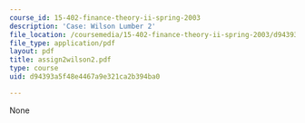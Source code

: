 ```yaml
---
course_id: 15-402-finance-theory-ii-spring-2003
description: 'Case: Wilson Lumber 2'
file_location: /coursemedia/15-402-finance-theory-ii-spring-2003/d94393a5f48e4467a9e321ca2b394ba0_assign2wilson2.pdf
file_type: application/pdf
layout: pdf
title: assign2wilson2.pdf
type: course
uid: d94393a5f48e4467a9e321ca2b394ba0

---
```

None